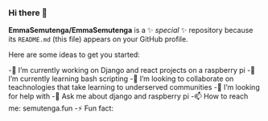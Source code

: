 ### Hi there 👋


**EmmaSemutenga/EmmaSemutenga** is a ✨ _special_ ✨ repository because its `README.md` (this file) appears on your GitHub profile.

Here are some ideas to get you started:

-🔭 I’m currently working on Django and react projects on a raspberry pi
-🌱 I’m currently learning bash scripting
-👯 I’m looking to collaborate on teachnologies that take learning to underserved communities
-🤔 I’m looking for help with 
-💬 Ask me about django and raspberry pi
-📫 How to reach me: semutenga.fun
-⚡ Fun fact: 
